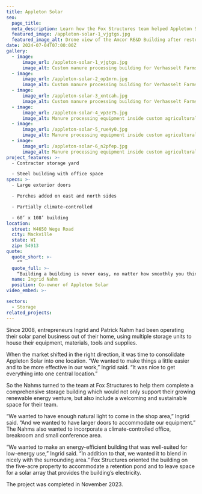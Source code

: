 ```yaml
---
title: Appleton Solar
seo:
  page_title:
  meta_description: Learn how the Fox Structures team helped Appleton Solar consolidate their operations with a new storage building.
  featured_image: /appleton-solar-1_vjgtgs.jpg
  featured_image_alt: Drone view of the Amcor RE&D Building after restoration by Fox Structures
date: 2024-07-04T07:00:00Z
gallery: 
  - image: 
      image_url: /appleton-solar-1_vjgtgs.jpg
      image_alt: Custom manure processing building for Verhasselt Farms in Freedom, Wisconsin
  - image: 
      image_url: /appleton-solar-2_op1mrn.jpg
      image_alt: Custom manure processing building for Verhasselt Farms in Freedom, Wisconsin
  - image: 
      image_url: /appleton-solar-3_xntcah.jpg
      image_alt: Custom manure processing building for Verhasselt Farms in Freedom, Wisconsin
  - image: 
      image_url: /appleton-solar-4_vp3e75.jpg
      image_alt: Manure processing equipment inside custom agricultural building
  - image: 
      image_url: /appleton-solar-5_rue4y0.jpg
      image_alt: Manure processing equipment inside custom agricultural building
  - image: 
      image_url: /appleton-solar-6_n2pfep.jpg
      image_alt: Manure processing equipment inside custom agricultural building
project_features: >-
  - Contractor storage yard 

  - Steel building with office space
specs: >-
  - Large exterior doors 

  - Porches added on east and north sides 

  - Partially climate-controlled  

  - 60’ x 108’ building
location:
  street: W4650 Wege Road
  city: Mackville
  state: WI
  zip: 54913
quote:
  quote_short: >-
    “”
  quote_full: >-
    “Building a building is never easy, no matter how smoothly you think it might go, but Fox Structures made the process as painless as it could be. Everyone was very personable to work with, from the owner all the way to the people who are actually putting it all together. If we had questions on-site, there was always someone willing to speak with us. They understood and incorporated our vision—we love our building.”
  name: Ingrid Nahm
  position: Co-owner of Appleton Solar
video_embed: >-

sectors:
  - Storage
related_projects: 
---
```


Since 2008, entrepreneurs Ingrid and Patrick Nahm had been operating their solar panel business out of their home, using multiple storage units to house their equipment, materials, tools and supplies. 

When the market shifted in the right direction, it was time to consolidate Appleton Solar into one location. “We wanted to make things a little easier and to be more effective in our work,” Ingrid said. “It was nice to get everything into one central location.” 

So the Nahms turned to the team at Fox Structures to help them complete a comprehensive storage building which would not only support their growing renewable energy venture, but also include a welcoming and sustainable space for their team. 

“We wanted to have enough natural light to come in the shop area,” Ingrid said. “And we wanted to have larger doors to accommodate our equipment.” The Nahms also wanted to incorporate a climate-controlled office, breakroom and small conference area. 

“We wanted to make an energy-efficient building that was well-suited for low-energy use,” Ingrid said. “In addition to that, we wanted it to blend in nicely with the surrounding area.” Fox Structures oriented the building on the five-acre property to accommodate a retention pond and to leave space for a solar array that provides the building’s electricity.  

The project was completed in November 2023.